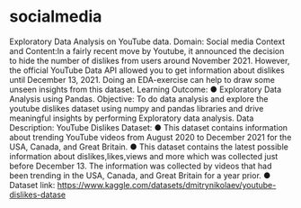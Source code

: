 # socialmedia
 Exploratory Data Analysis on YouTube data.
 Domain: Social media
 Context and Content:In a fairly recent move by Youtube, it  announced the decision to hide the
 number of dislikes from users around November 2021. However, the official YouTube Data API allowed you to
 get information about dislikes until December 13, 2021. Doing an EDA-exercise can help to draw some unseen
 insights from this dataset.
 Learning Outcome:
 ● Exploratory Data Analysis using Pandas.
 Objective:
 To do data analysis and explore the youtube dislikes dataset using numpy and pandas libraries and drive
 meaningful insights by performing Exploratory data analysis.
 Data Description:
 YouTube Dislikes Dataset:
 ● This dataset contains information about trending YouTube videos from August 2020 to December 2021
 for the USA, Canada, and Great Britain.
 ● This dataset contains the latest possible information about dislikes,likes,views and more which was
 collected just before December 13. The information was collected by videos that had been trending in
 the USA, Canada, and Great Britain for a year prior.
 ● Dataset link: https://www.kaggle.com/datasets/dmitrynikolaev/youtube-dislikes-datase
